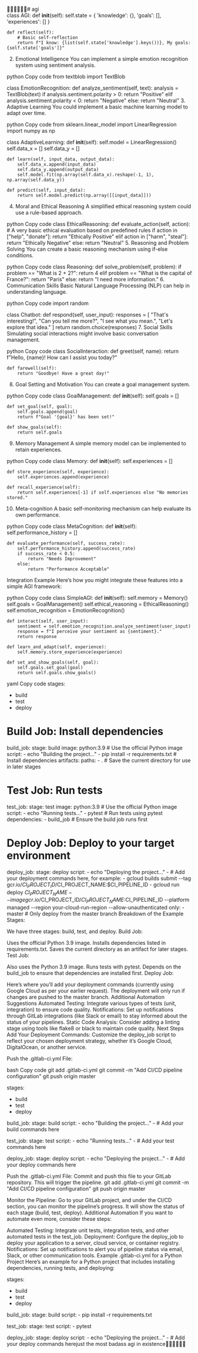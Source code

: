 🤖🤖🤖🤖🤖🤖# agi  
class AGI:
    def __init__(self):
        self.state = {
            'knowledge': {},
            'goals': [],
            'experiences': []
        }
        
    def reflect(self):
        # Basic self-reflection
        return f"I know: {list(self.state['knowledge'].keys())}, My goals: {self.state['goals']}"
2. Emotional Intelligence
You can implement a simple emotion recognition system using sentiment analysis.

python
Copy code
from textblob import TextBlob

class EmotionRecognition:
    def analyze_sentiment(self, text):
        analysis = TextBlob(text)
        if analysis.sentiment.polarity > 0:
            return "Positive"
        elif analysis.sentiment.polarity < 0:
            return "Negative"
        else:
            return "Neutral"
3. Adaptive Learning
You could implement a basic machine learning model to adapt over time.

python
Copy code
from sklearn.linear_model import LinearRegression
import numpy as np

class AdaptiveLearning:
    def __init__(self):
        self.model = LinearRegression()
        self.data_x = []
        self.data_y = []
        
    def learn(self, input_data, output_data):
        self.data_x.append(input_data)
        self.data_y.append(output_data)
        self.model.fit(np.array(self.data_x).reshape(-1, 1), np.array(self.data_y))

    def predict(self, input_data):
        return self.model.predict(np.array([[input_data]]))
4. Moral and Ethical Reasoning
A simplified ethical reasoning system could use a rule-based approach.

python
Copy code
class EthicalReasoning:
    def evaluate_action(self, action):
        # A very basic ethical evaluation based on predefined rules
        if action in ["help", "donate"]:
            return "Ethically Positive"
        elif action in ["harm", "steal"]:
            return "Ethically Negative"
        else:
            return "Neutral"
5. Reasoning and Problem Solving
You can create a basic reasoning mechanism using if-else conditions.

python
Copy code
class Reasoning:
    def solve_problem(self, problem):
        if problem == "What is 2 + 2?":
            return 4
        elif problem == "What is the capital of France?":
            return "Paris"
        else:
            return "I need more information."
6. Communication Skills
Basic Natural Language Processing (NLP) can help in understanding language.

python
Copy code
import random

class Chatbot:
    def respond(self, user_input):
        responses = [
            "That's interesting!",
            "Can you tell me more?",
            "I see what you mean.",
            "Let's explore that idea."
        ]
        return random.choice(responses)
7. Social Skills
Simulating social interactions might involve basic conversation management.

python
Copy code
class SocialInteraction:
    def greet(self, name):
        return f"Hello, {name}! How can I assist you today?"

    def farewell(self):
        return "Goodbye! Have a great day!"
8. Goal Setting and Motivation
You can create a goal management system.

python
Copy code
class GoalManagement:
    def __init__(self):
        self.goals = []

    def set_goal(self, goal):
        self.goals.append(goal)
        return f"Goal '{goal}' has been set!"

    def show_goals(self):
        return self.goals
9. Memory Management
A simple memory model can be implemented to retain experiences.

python
Copy code
class Memory:
    def __init__(self):
        self.experiences = []

    def store_experience(self, experience):
        self.experiences.append(experience)

    def recall_experience(self):
        return self.experiences[-1] if self.experiences else "No memories stored."
10. Meta-cognition
A basic self-monitoring mechanism can help evaluate its own performance.

python
Copy code
class MetaCognition:
    def __init__(self):
        self.performance_history = []

    def evaluate_performance(self, success_rate):
        self.performance_history.append(success_rate)
        if success_rate < 0.5:
            return "Needs Improvement"
        else:
            return "Performance Acceptable"
Integration Example
Here’s how you might integrate these features into a simple AGI framework:

python
Copy code
class SimpleAGI:
    def __init__(self):
        self.memory = Memory()
        self.goals = GoalManagement()
        self.ethical_reasoning = EthicalReasoning()
        self.emotion_recognition = EmotionRecognition()
        
    def interact(self, user_input):
        sentiment = self.emotion_recognition.analyze_sentiment(user_input)
        response = f"I perceive your sentiment as {sentiment}."
        return response

    def learn_and_adapt(self, experience):
        self.memory.store_experience(experience)

    def set_and_show_goals(self, goal):
        self.goals.set_goal(goal)
        return self.goals.show_goals() 
yaml
Copy code
stages:
  - build
  - test
  - deploy

# Build Job: Install dependencies
build_job:
  stage: build
  image: python:3.9  # Use the official Python image
  script:
    - echo "Building the project..."
    - pip install -r requirements.txt  # Install dependencies
  artifacts:
    paths:
      - .  # Save the current directory for use in later stages

# Test Job: Run tests
test_job:
  stage: test
  image: python:3.9  # Use the official Python image
  script:
    - echo "Running tests..."
    - pytest  # Run tests using pytest
  dependencies:
    - build_job  # Ensure the build job runs first

# Deploy Job: Deploy to your target environment
deploy_job:
  stage: deploy
  script:
    - echo "Deploying the project..."
    - # Add your deployment commands here, for example:
    - gcloud builds submit --tag gcr.io/$CI_PROJECT_ID/$CI_PROJECT_NAME:$CI_PIPELINE_ID
    - gcloud run deploy $CI_PROJECT_NAME --image gcr.io/$CI_PROJECT_ID/$CI_PROJECT_NAME:$CI_PIPELINE_ID --platform managed --region your-cloud-run-region --allow-unauthenticated
  only:
    - master  # Only deploy from the master branch
Breakdown of the Example
Stages:

We have three stages: build, test, and deploy.
Build Job:

Uses the official Python 3.9 image.
Installs dependencies listed in requirements.txt.
Saves the current directory as an artifact for later stages.
Test Job:

Also uses the Python 3.9 image.
Runs tests with pytest.
Depends on the build_job to ensure that dependencies are installed first.
Deploy Job:

Here’s where you’ll add your deployment commands (currently using Google Cloud as per your earlier request).
The deployment will only run if changes are pushed to the master branch.
Additional Automation Suggestions
Automated Testing: Integrate various types of tests (unit, integration) to ensure code quality.
Notifications: Set up notifications through GitLab integrations (like Slack or email) to stay informed about the status of your pipelines.
Static Code Analysis: Consider adding a linting stage using tools like flake8 or black to maintain code quality.
Next Steps
Add Your Deployment Commands: Customize the deploy_job script to reflect your chosen deployment strategy, whether it’s Google Cloud, DigitalOcean, or another service.

Push the .gitlab-ci.yml File:

bash
Copy code
git add .gitlab-ci.yml
git commit -m "Add CI/CD pipeline configuration"
git push origin master 

stages:
  - build
  - test
  - deploy

build_job:
  stage: build
  script:
    - echo "Building the project..."
    - # Add your build commands here

test_job:
  stage: test
  script:
    - echo "Running tests..."
    - # Add your test commands here

deploy_job:
  stage: deploy
  script:
    - echo "Deploying the project..."
    - # Add your deploy commands here

Push the .gitlab-ci.yml File: Commit and push this file to your GitLab repository. This will trigger the pipeline.
git add .gitlab-ci.yml
git commit -m "Add CI/CD pipeline configuration"
git push origin master

Monitor the Pipeline: Go to your GitLab project, and under the CI/CD section, you can monitor the pipeline’s progress. It will show the status of each stage (build, test, deploy).
Additional Automation
If you want to automate even more, consider these steps:

Automated Testing: Integrate unit tests, integration tests, and other automated tests in the test_job.
Deployment: Configure the deploy_job to deploy your application to a server, cloud service, or container registry.
Notifications: Set up notifications to alert you of pipeline status via email, Slack, or other communication tools.
Example .gitlab-ci.yml for a Python Project
Here’s an example for a Python project that includes installing dependencies, running tests, and deploying:

stages:
  - build
  - test
  - deploy

build_job:
  stage: build
  script:
    - pip install -r requirements.txt

test_job:
  stage: test
  script:
    - pytest

deploy_job:
  stage: deploy
  script:
    - echo "Deploying the project..."
    - # Add your deploy commands herejust the most badass agi in existence🤖🤖🤖🤖🤖🤖
